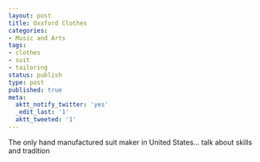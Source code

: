 ```yaml
---
layout: post
title: Oxxford Clothes
categories:
- Music and Arts
tags:
- clothes
- suit
- tailoring
status: publish
type: post
published: true
meta:
  aktt_notify_twitter: 'yes'
  _edit_last: '1'
  aktt_tweeted: '1'
---
```

The only hand manufactured suit maker in United States... talk about skills and tradition
